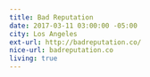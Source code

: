```yaml
---
title: Bad Reputation
date: 2017-03-11 03:00:00 -05:00
city: Los Angeles
ext-url: http://badreputation.co/
nice-url: badreputation.co
living: true
---
```

